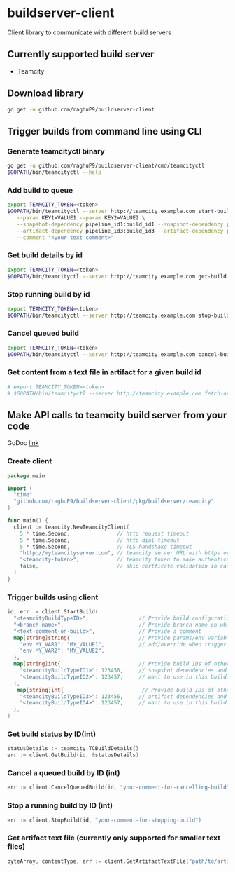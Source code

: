 # buildserver-client

Client library to communicate with different build servers

## Currently supported build server

- Teamcity

## Download library

```bash
go get -u github.com/raghuP9/buildserver-client
```

## Trigger builds from command line using CLI

### Generate teamcityctl binary

```bash
go get -u github.com/raghuP9/buildserver-client/cmd/teamcityctl
$GOPATH/bin/teamcityctl --help
```

### Add build to queue

```bash
export TEAMCITY_TOKEN=<token>
$GOPATH/bin/teamcityctl --server http://teamcity.example.com start-build --pipeline <pipeline_id> --branch <branch_name> \
   --param KEY1=VALUE1 --param KEY2=VALUE2 \
   --snapshot-dependency pipeline_id1:build_id1 --snapshot-dependency pipeline_id2:build_id2 \
   --artifact-dependency pipeline_id3:build_id3 --artifact-dependency pipeline_id4:build_id4 \
   --comment "<your text comment>"
```

### Get build details by id

```bash
export TEAMCITY_TOKEN=<token>
$GOPATH/bin/teamcityctl --server http://teamcity.example.com get-build --id <build_id>
```

### Stop running build by id

```bash
export TEAMCITY_TOKEN=<token>
$GOPATH/bin/teamcityctl --server http://teamcity.example.com stop-build --id <build_id> --comment "<your text comment>"
```

### Cancel queued build

```bash
export TEAMCITY_TOKEN=<token>
$GOPATH/bin/teamcityctl --server http://teamcity.example.com cancel-build --id <build_id> --comment "<your text comment>"
```

### Get content from a text file in artifact for a given build id

```bash
# export TEAMCITY_TOKEN=<token>
# $GOPATH/bin/teamcityctl --server http://teamcity.example.com fetch-artifact --id <build_id> --path <path_relative_to_artifacts_directory>
```

## Make API calls to teamcity build server from your code

GoDoc [link](https://pkg.go.dev/github.com/raghuP9/buildserver-client@v0.0.4/pkg/buildserver/teamcity)

### Create client

```go
package main

import (
  "time"
  "github.com/raghuP9/buildserver-client/pkg/buildserver/teamcity"
)

func main() {
  client := teamcity.NewTeamcityClient(
    5 * time.Second,               // http request timeout
    5 * time.Second,               // http dial timeout
    5 * time.Second,               // TLS handshake timeout
    "http://myteamcityserver.com", // teamcity server URL with https or http whichever applies
    "<teamcity-token>",            // teamcity token to make authenticated requests to build server
    false,                         // skip certficate validation in case using self signed certificates
  )
}
```

### Trigger builds using client

```go
id, err := client.StartBuild(
  "<teamcityBuildTypeID>",                // Provide build configuration ID to trigger that build on
  "<branch-name>",                        // Provide branch name on which you want to trigger build
  "<text-comment-on-build>",              // Provide a comment
  map[string]string{                      // Provide params/env variables that you want to
    "env.MY_VAR1": "MY_VALUE1",           // add/override when triggering build
    "env.MY_VAR2": "MY_VALUE2",
  },
  map[string]int{                         // Provide build IDs of other builds which are specified as
    "<teamcityBuildTypeID1>": 123456,     // snapshot dependencies and whose already built artifacts you
    "<teamcityBuildTypeID2>": 123457,     // want to use in this build.
  },
   map[string]int{                         // Provide build IDs of other builds which are specified as
    "<teamcityBuildTypeID3>": 123456,     // artifact dependencies and whose already built artifacts you
    "<teamcityBuildTypeID4>": 123457,     // want to use in this build.
  },
)
```

### Get build status by ID(int)

```go
statusDetails := teamcity.TCBuildDetails{}
err := client.GetBuild(id, &statusDetails)
```

### Cancel a queued build by ID (int)

```go
err := client.CancelQueuedBuild(id, "your-comment-for-cancelling-build")
```

### Stop a running build by ID (int)

```go
err := client.StopBuild(id, "your-comment-for-stopping-build")
```

### Get artifact text file (currently only supported for smaller text files)

```go
byteArray, contentType, err := client.GetArtifactTextFile("path/to/artifact", id)
```

